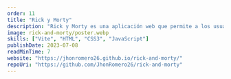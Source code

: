 ```yaml
---
order: 11
title: "Rick y Morty"
description: "Rick y Morty es una aplicación web que permite a los usuarios explorar y buscar personajes de la serie Rick and Morty. Este proyecto principalmente fue con fines de aprendizaje para el consumo de APIs en JavaScript. Luego se implementó la funcionalidad de scroll infinito para mejorar la experiencia del usuario."
image: rick-and-morty/poster.webp
skills: ["Vite", "HTML", "CSS3", "JavaScript"]
publishDate: 2023-07-08
readMinTime: 7
website: "https://jhonromero26.github.io/rick-and-morty/"
repoUri: "https://github.com/JhonRomero26/rick-and-morty"
---
```

